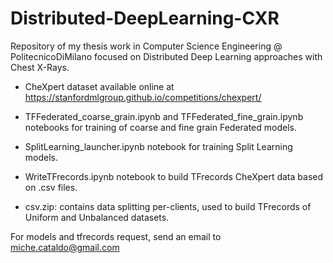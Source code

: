 # Distributed-DeepLearning-CXR
Repository of my thesis work in Computer Science Engineering @ PolitecnicoDiMilano focused on Distributed Deep Learning approaches with Chest X-Rays.

- CheXpert dataset available online at https://stanfordmlgroup.github.io/competitions/chexpert/

- TFFederated_coarse_grain.ipynb and TFFederated_fine_grain.ipynb notebooks for training of coarse and fine grain Federated models.

- SplitLearning_launcher.ipynb notebook for training Split Learning models.

- WriteTFrecords.ipynb notebook to build TFrecords CheXpert data based on .csv files.

- csv.zip: contains data splitting per-clients, used to build TFrecords of Uniform and Unbalanced datasets.

For models and tfrecords request, send an email to miche.cataldo@gmail.com

